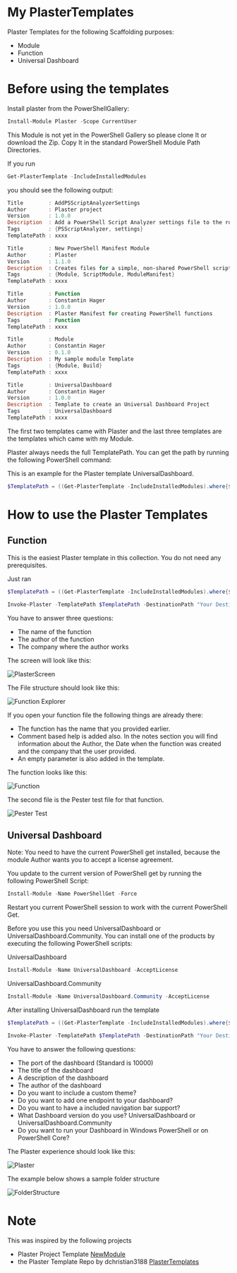 
# My PlasterTemplates

Plaster Templates for the following Scaffolding purposes:

- Module
- Function
- Universal Dashboard

# Before using the templates

Install plaster from the PowerShellGallery:

```powershell
Install-Module Plaster -Scope CurrentUser
```

This Module is not yet in the PowerShell Gallery so please clone It or download the Zip.
Copy It in the standard PowerShell Module Path Directories.

If you run

```powershell
Get-PlasterTemplate -IncludeInstalledModules
```

you should see the following output:

```powershell
Title        : AddPSScriptAnalyzerSettings
Author       : Plaster project
Version      : 1.0.0
Description  : Add a PowerShell Script Analyzer settings file to the root of your workspace.
Tags         : {PSScriptAnalyzer, settings}
TemplatePath : xxxx

Title        : New PowerShell Manifest Module
Author       : Plaster
Version      : 1.1.0
Description  : Creates files for a simple, non-shared PowerShell script module.
Tags         : {Module, ScriptModule, ModuleManifest}
TemplatePath : xxxx

Title        : Function
Author       : Constantin Hager
Version      : 1.0.0
Description  : Plaster Manifest for creating PowerShell functions
Tags         : Function
TemplatePath : xxxx

Title        : Module
Author       : Constantin Hager
Version      : 0.1.0
Description  : My sample module Template
Tags         : {Module, Build}
TemplatePath : xxxx

Title        : UniversalDashboard
Author       : Constantin Hager
Version      : 1.0.0
Description  : Template to create an Universal Dashboard Project
Tags         : UniversalDashboard
TemplatePath : xxxx
```

The first two templates came with Plaster and the last three templates are
the templates which came with my Module.

Plaster always needs the full TemplatePath. You can get the path by running the following PowerShell command:

This is an example for the Plaster template UniversalDashboard.

```powershell
$TemplatePath = ((Get-PlasterTemplate -IncludeInstalledModules).where{$_.Title -eq "UniversalDashboard"}).TemplatePath
```

# How to use the Plaster Templates

## Function

This is the easiest Plaster template in this collection. You do not need any prerequisites.

Just ran

```powershell
$TemplatePath = ((Get-PlasterTemplate -IncludeInstalledModules).where{$_.Title -eq "Function"}).TemplatePath

Invoke-Plaster -TemplatePath $TemplatePath -DestinationPath "Your Destination"
```

You have to answer three questions:

- The name of the function
- The author of the function
- The company where the author works

The screen will look like this:

![PlasterScreen](Assets/Function/PlasterScreen.png)

The File structure should look like this:

![Function Explorer](Assets/Function/FunctionExplorer.png)

If you open your function file the following things are already there:

- The function has the name that you provided earlier.
- Comment based help is added also. In the notes section you will find information
  about the Author, the Date when the function was created and the company that the
  user provided.
- An empty parameter is also added in the template.

The function looks like this:

![Function](Assets/Function/Function.png)

The second file is the Pester test file for that function.

![Pester Test](Assets/Function/Test.png)

## Universal Dashboard

Note:
You need to have the current PowerShell get installed, because the module Author
wants you to accept a license agreement.

You update to the current version of PowerShell get by running the following
PowerShell Script:

```powershell
Install-Module -Name PowerShellGet -Force
```

Restart you current PowerShell session to work with the current PowerShell Get.

Before you use this you need UniversalDashboard or UniversalDashboard.Community.
You can install one of the products by executing the following PowerShell scripts:

UniversalDashboard

```powershell
Install-Module -Name UniversalDashboard -AcceptLicense
```

UniversalDashboard.Community

```powershell
Install-Module -Name UniversalDashboard.Community -AcceptLicense
```

After installing UniversalDashboard run the template

```powershell
$TemplatePath = ((Get-PlasterTemplate -IncludeInstalledModules).where{$_.Title -eq "UniversalDashboard"}).TemplatePath

Invoke-Plaster -TemplatePath $TemplatePath -DestinationPath "Your Destination"
```

You have to answer the following questions:

- The port of the dashboard (Standard is 10000)
- The title of the dashboard
- A description of the dashboard
- The author of the dashboard
- Do you want to include a custom theme?
- Do you want to add one endpoint to your dashboard?
- Do you want to have a included navigation bar support?
- What Dashboard version do you use? UniversalDashboard or UniversalDashboard.Community
- Do you want to run your Dashboard in Windows PowerShell or on PowerShell Core?

The Plaster experience should look like this:

![Plaster](Assets/UniversalDashboard/PlasterScreen.png)

The example below shows a sample folder structure

![FolderStructure](Assets/UniversalDashboard/SampleFolderStructure.png)

# Note

This was inspired by the following projects

- Plaster Project Template [NewModule](https://github.com/PowerShell/Plaster/tree/master/examples/NewModule)
- the Plaster Template Repo by dchristian3188 [PlasterTemplates](https://github.com/dchristian3188/PlasterTemplates)
